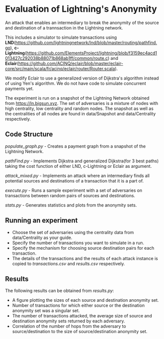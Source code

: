 # Evaluation of Lightning's Anonymity

An attack that enables an intermediary to break the anonymity of the source and destination of a trannsaction in the Lightning network. 

This includes a simulator to simulate transactions using **LND**(https://github.com/lightningnetwork/lnd/blob/master/routing/pathfind.go), **c-Lightning**(https://github.com/ElementsProject/lightning/blob/f3159ec4acd1013427c292038b88071b868ab1ff/common/route.c) and **Eclair**(https://github.com/ACINQ/eclair/blob/master/eclair-core/src/main/scala/fr/acinq/eclair/router/Router.scala). 

We modify Eclair to use a generalized version of Dijkstra's algorithm instead of using Yen's algorithm. We do not have code to simulate concurrent payments yet. 

The experiment is run on a snapshot of the Lightning Network obtained from https://ln.bigsun.xyz. The set of adversaries is a mixture of nodes with high centrality, low centrality and random nodes. The snapshot as well as the centralities of all nodes are found in data/Snapshot and data/Centrality respectively.

## Code Structure

*populate_graph.py* - Creates a payment graph from a snapshot of the Lightning Network.

*pathFind.py* - Implements Dijkstra and generalized Dijkstra(for 3 best paths) taking the cost function of either LND, c-Lightning or Eclair as argument.

*attack_mixed.py* - Implements an attack where an intermediary finds all potential sources and destinations of a transaction that it is a part of.

*execute.py* - Runs a sample experiment with a set of adversaries on transactions between random pairs of sources and destinations.

*stats.py* - Generates statistics and plots from the anonymity sets.

## Running an experiment

- Choose the set of adversaries using the centrality data from data/Centrality as your guide.
- Specify the number of transactions you want to simulate in a run.
- Specify the mechanism for choosing source destination pairs for each transaction.
- The details of the transactions and the results of each attack instance is copied to *transactions.csv* and *results.csv* respectively.

## Results

The following results can be obtained from *results.py*:
- A figure plotting the sizes of each source and destination anonymity set.
- Number of transactions for which either source or the destination anonymity set was a singular set.
- The number of transactions attacked, the average size of source and destination anonymity sets returned by each adversary.
- Correlation of the number of hops from the adversary to source/destination to the size of source/destination anonymity set.

